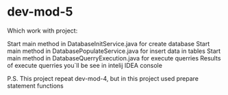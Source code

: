 # dev-mod-5

Which work with project:

Start main method in DatabaseInitService.java for create database
Start main method in DatabasePopulateService.java for insert data in tables
Start main method in DatabaseQuerryExecution.java for execute querries
Results of execute querries you`ll be see in intelij IDEA console

P.S. This project repeat dev-mod-4, but in this project used prepare statement functions 
